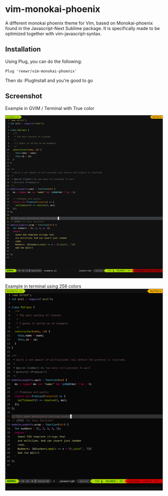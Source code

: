 # vim-monokai-phoenix

A different monokai phoenix theme for Vim, based on Monokai-phoenix found in the Javascript-Next Sublime package. It is specifically made to be optimized together with vim-javascript-syntax.

## Installation

Using Plug, you can do the following:

```vim
Plug 'reewr/vim-monokai-phoenix'
```

Then do :PlugInstall and you're good to go

## Screenshot

Example in GVIM / Terminal with True color

![vim-monokai-phoenix gui](./screenshot.png)

Example in terminal using 256 colors
![vim-monokai-phoenix terminal](./screenshot-terminal.png)

